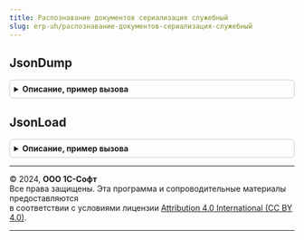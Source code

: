 ```yaml
---
title: Распознавание документов сериализация служебный
slug: erp-uh/распознавание-документов-сериализация-служебный
---
```



## JsonDump
<details style="margin: 1em 0; padding: 0.5em; border: 1px solid #ccc; border-radius: 6px;">

<summary style="font-weight: bold; cursor: pointer;">Описание, пример вызова</summary>

```bsl

Функция JsonDump(Данные) Экспорт
```

Пример вызова
```bsl
Результат = РаспознаваниеДокументовСериализацияСлужебный.JsonDump(Данные) 
```
</details>

## JsonLoad
<details style="margin: 1em 0; padding: 0.5em; border: 1px solid #ccc; border-radius: 6px;">

<summary style="font-weight: bold; cursor: pointer;">Описание, пример вызова</summary>

```bsl

Функция JsonLoad(Строка) Экспорт
```

Пример вызова
```bsl
Результат = РаспознаваниеДокументовСериализацияСлужебный.JsonLoad(Строка) 
```
</details>

---

© 2024, **ООО 1С-Софт**  
Все права защищены. Эта программа и сопроводительные материалы предоставляются  
в соответствии с условиями лицензии [Attribution 4.0 International (CC BY 4.0)](https://creativecommons.org/licenses/by/4.0/legalcode).

---
